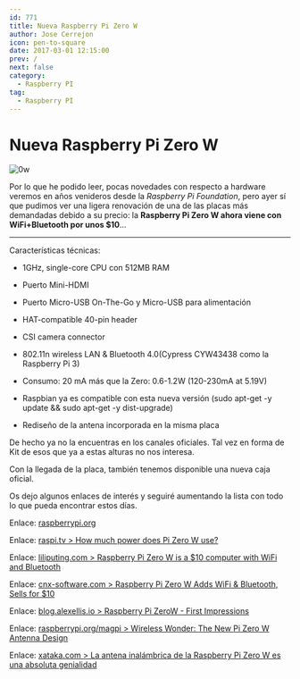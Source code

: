 ```yaml
---
id: 771
title: Nueva Raspberry Pi Zero W
author: Jose Cerrejon
icon: pen-to-square
date: 2017-03-01 12:15:00
prev: /
next: false
category:
  - Raspberry PI
tag:
  - Raspberry PI
---
```


# Nueva Raspberry Pi Zero W

![0w](/images/2017/03/0w.png)

Por lo que he podido leer, pocas novedades con respecto a hardware veremos en años venideros desde la *Raspberry Pi Foundation*, pero ayer sí que pudimos ver una ligera renovación de una de las placas más demandadas debido a su precio: la **Raspberry Pi Zero W ahora viene con WiFi+Bluetooth por unos $10**...

- - -

Características técnicas:

* 1GHz, single-core CPU con 512MB RAM

* Puerto Mini-HDMI

* Puerto Micro-USB On-The-Go y Micro-USB para alimentación

* HAT-compatible 40-pin header

* CSI camera connector

* 802.11n wireless LAN & Bluetooth 4.0(Cypress CYW43438 como la Raspberry Pi 3)

* Consumo: 20 mA más que la Zero: 0.6-1.2W (120-230mA at 5.19V)

* Raspbian ya es compatible con esta nueva versión (sudo apt-get -y update && sudo apt-get -y dist-upgrade)

* Rediseño de la antena incorporada en la misma placa

De hecho ya no la encuentras en los canales oficiales. Tal vez en forma de Kit de esos que ya a estas alturas no nos interesa.

Con la llegada de la placa, también tenemos disponible una nueva caja oficial.

Os dejo algunos enlaces de interés y seguiré aumentando la lista con todo lo que pueda encontrar estos días.

Enlace: [raspberrypi.org](https://www.raspberrypi.org/blog/raspberry-pi-zero-w-joins-family/)

Enlace: [raspi.tv > How much power does Pi Zero W use?](http://raspi.tv/2017/how-much-power-does-pi-zero-w-use)

Enlace: [liliputing.com > Raspberry Pi Zero W is a $10 computer with WiFi and Bluetooth](https://liliputing.com/2017/02/raspberry-pi-zero-w-10-computer-wifi-bluetooth.html)

Enlace: [cnx-software.com > Raspberry Pi Zero W Adds WiFi & Bluetooth, Sells for $10](http://www.cnx-software.com/2017/02/28/raspberry-pi-zero-w-adds-wifi-bluetooth-sells-for-10)

Enlace: [blog.alexellis.io > Raspberry Pi ZeroW - First Impressions](http://blog.alexellis.io/pizerow-first-impressions/)

Enlace: [raspberrypi.org/magpi > Wireless Wonder: The New Pi Zero W Antenna Design](https://www.raspberrypi.org/magpi/pi-zero-w-wireless-antenna-design/)

Enlace: [xataka.com > La antena inalámbrica de la Raspberry Pi Zero W es una absoluta genialidad](https://www.xataka.com/ordenadores/la-antena-inalambrica-de-la-raspberry-pi-zero-w-es-una-absoluta-genialidad)